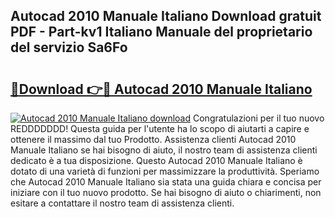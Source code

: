 ## Autocad 2010 Manuale Italiano Download gratuit PDF - Part-kv1 Italiano Manuale del proprietario del servizio Sa6Fo

# <h2><a href="http://dfax20.blite.top/?on=Autocad+2010+Manuale+Italiano">🔗Download 👉🔴 Autocad 2010 Manuale Italiano</a></h2>

[![Autocad 2010 Manuale Italiano download](https://i.imgur.com/lujVjoI.png)](http://dfax20.blite.top/?on=Autocad+2010+Manuale+Italiano)
Congratulazioni per il tuo nuovo REDDDDDDD! Questa guida per l'utente ha lo scopo di aiutarti a capire e ottenere il massimo dal tuo Prodotto. Assistenza clienti Autocad 2010 Manuale Italiano se hai bisogno di aiuto, il nostro team di assistenza clienti dedicato è a tua disposizione. Questo Autocad 2010 Manuale Italiano è dotato di una varietà di funzioni per massimizzare la produttività. Speriamo che Autocad 2010 Manuale Italiano sia stata una guida chiara e concisa per iniziare con il tuo nuovo prodotto. Se hai bisogno di aiuto o chiarimenti, non esitare a contattare il nostro team di assistenza clienti.
